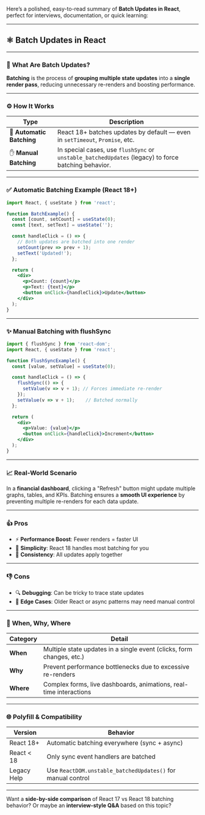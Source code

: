 Here’s a polished, easy-to-read summary of **Batch Updates in React**, perfect for interviews, documentation, or quick learning:

---

## ⚛️ **Batch Updates in React**

---

### 📘 **What Are Batch Updates?**

**Batching** is the process of **grouping multiple state updates** into a **single render pass**, reducing unnecessary re-renders and boosting performance.

---

### ⚙️ **How It Works**

| Type               | Description                                                                 |
|--------------------|-----------------------------------------------------------------------------|
| 🔄 **Automatic Batching** | React 18+ batches updates by default — even in `setTimeout`, `Promise`, etc. |
| ✋ **Manual Batching**     | In special cases, use `flushSync` or `unstable_batchedUpdates` (legacy) to force batching behavior. |

---

### ✅ **Automatic Batching Example (React 18+)**

```jsx
import React, { useState } from 'react';

function BatchExample() {
  const [count, setCount] = useState(0);
  const [text, setText] = useState('');

  const handleClick = () => {
    // Both updates are batched into one render
    setCount(prev => prev + 1);
    setText('Updated!');
  };

  return (
    <div>
      <p>Count: {count}</p>
      <p>Text: {text}</p>
      <button onClick={handleClick}>Update</button>
    </div>
  );
}
```

---

### ✨ **Manual Batching with flushSync**

```jsx
import { flushSync } from 'react-dom';
import React, { useState } from 'react';

function FlushSyncExample() {
  const [value, setValue] = useState(0);

  const handleClick = () => {
    flushSync(() => {
      setValue(v => v + 1); // Forces immediate re-render
    });
    setValue(v => v + 1);    // Batched normally
  };

  return (
    <div>
      <p>Value: {value}</p>
      <button onClick={handleClick}>Increment</button>
    </div>
  );
}
```

---

### 📈 **Real-World Scenario**

In a **financial dashboard**, clicking a "Refresh" button might update multiple graphs, tables, and KPIs. Batching ensures a **smooth UI experience** by preventing multiple re-renders for each data update.

---

### 👍 **Pros**

- ⚡ **Performance Boost**: Fewer renders = faster UI
- 🧘 **Simplicity**: React 18 handles most batching for you
- 🔁 **Consistency**: All updates apply together

---

### 👎 **Cons**

- 🔍 **Debugging**: Can be tricky to trace state updates
- 🧪 **Edge Cases**: Older React or async patterns may need manual control

---

### 🧠 **When, Why, Where**

| Category     | Detail                                                                 |
|--------------|------------------------------------------------------------------------|
| **When**     | Multiple state updates in a single event (clicks, form changes, etc.) |
| **Why**      | Prevent performance bottlenecks due to excessive re-renders            |
| **Where**    | Complex forms, live dashboards, animations, real-time interactions     |

---

### 🌐 **Polyfill & Compatibility**

| Version     | Behavior                                                                |
|-------------|-------------------------------------------------------------------------|
| React 18+   | Automatic batching everywhere (sync + async)                           |
| React < 18  | Only sync event handlers are batched                                   |
| Legacy Help | Use `ReactDOM.unstable_batchedUpdates()` for manual control            |

---

Want a **side-by-side comparison** of React 17 vs React 18 batching behavior? Or maybe an **interview-style Q&A** based on this topic?
